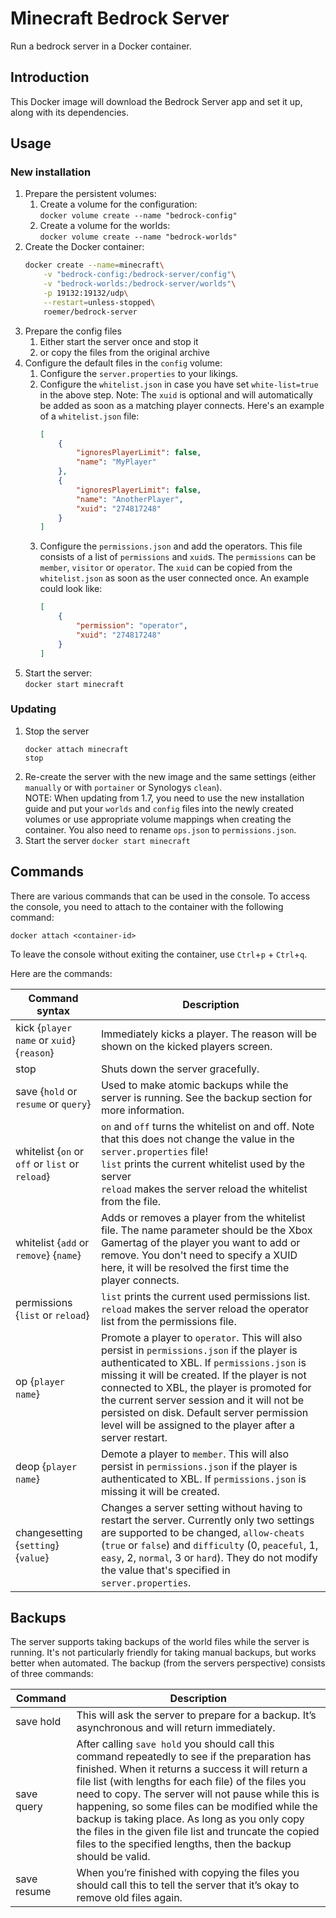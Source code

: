 # Minecraft Bedrock Server
Run a bedrock server in a Docker container.

## Introduction
This Docker image will download the Bedrock Server app and set it up, along with its dependencies.

## Usage
### New installation
1. Prepare the persistent volumes:
    1. Create a volume for the configuration:<br/>
        `docker volume create --name "bedrock-config"`
    2. Create a volume for the worlds:<br/>
        `docker volume create --name "bedrock-worlds"`
2. Create the Docker container:
    ```bash
    docker create --name=minecraft\
        -v "bedrock-config:/bedrock-server/config"\
        -v "bedrock-worlds:/bedrock-server/worlds"\
        -p 19132:19132/udp\
        --restart=unless-stopped\
        roemer/bedrock-server
    ```
3. Prepare the config files
    1. Either start the server once and stop it
    2. or copy the files from the original archive
3. Configure the default files in the `config` volume:
    1. Configure the `server.properties` to your likings.
    2. Configure the `whitelist.json` in case you have set `white-list=true` in the above step. Note: The `xuid` is optional and will automatically be added as soon as a matching player connects. Here's an example of a `whitelist.json` file:
        ```json
        [
            {
                "ignoresPlayerLimit": false,
                "name": "MyPlayer"
            },
            {
                "ignoresPlayerLimit": false,
                "name": "AnotherPlayer",
                "xuid": "274817248"
            }
        ]
        ```
    3. Configure the `permissions.json` and add the operators. This file consists of a list of `permissions` and `xuid`s. The `permissions` can be `member`, `visitor` or `operator`. The `xuid` can be copied from the `whitelist.json` as soon as the user connected once. An example could look like:
        ```json
        [
            {
                "permission": "operator",
                "xuid": "274817248"
            }
        ]
        ```
4. Start the server:<br/>
    `docker start minecraft`

### Updating
1. Stop the server<br/>
    ```
    docker attach minecraft
    stop
    ```
2. Re-create the server with the new image and the same settings (either `manually` or with `portainer` or Synologys `clean`).<br/>
    NOTE: When updating from 1.7, you need to use the new installation guide and put your `worlds` and `config` files into the newly created volumes or use appropriate volume mappings when creating the container. You also need to rename `ops.json` to `permissions.json`.
3. Start the server
    `docker start minecraft`

## Commands
There are various commands that can be used in the console. To access the console, you need to attach to the container with the following command:
```
docker attach <container-id>
```
To leave the console without exiting the container, use `Ctrl`+`p` + `Ctrl`+`q`.

Here are the commands:

| Command syntax | Description |
| -------------- | ----------- |
| kick {`player name` or `xuid`} {`reason`} | Immediately kicks a player. The reason will be shown on the kicked players screen. |
| stop | Shuts down the server gracefully. |
| save {`hold` or `resume` or `query`} | Used to make atomic backups while the server is running. See the backup section for more information. |
| whitelist {`on` or `off` or `list` or `reload`} | `on` and `off` turns the whitelist on and off. Note that this does not change the value in the `server.properties` file!<br />`list` prints the current whitelist used by the server<br />`reload` makes the server reload the whitelist from the file.
| whitelist {`add` or `remove`} {`name`} | Adds or removes a player from the whitelist file. The name parameter should be the Xbox Gamertag of the player you want to add or remove. You don't need to specify a XUID here, it will be resolved the first time the player connects. |
| permissions {`list` or `reload`} | `list` prints the current used permissions list.<br />`reload` makes the server reload the operator list from the permissions file. |
| op {`player name`} | Promote a player to `operator`. This will also persist in `permissions.json` if the player is authenticated to XBL. If `permissions.json` is missing it will be created. If the player is not connected to XBL, the player is promoted for the current server session and it will not be persisted on disk. Default server permission level will be assigned to the player after a server restart. |
| deop {`player name`} | Demote a player to `member`. This will also persist in `permissions.json` if the player is authenticated to XBL. If `permissions.json` is missing it will be created. |
| changesetting {`setting`} {`value`} | Changes a server setting without having to restart the server. Currently only two settings are supported to be changed, `allow-cheats` (`true` or `false`) and `difficulty` (0, `peaceful`, 1, `easy`, 2, `normal`, 3 or `hard`). They do not modify the value that's specified in `server.properties`. |

## Backups
The server supports taking backups of the world files while the server is running. It's not particularly friendly for taking manual backups, but works better when automated. The backup (from the servers perspective) consists of three commands:

| Command | Description |
| ------- | ----------- |
| save hold | This will ask the server to prepare for a backup. It’s asynchronous and will return immediately. |
| save query | After calling `save hold` you should call this command repeatedly to see if the preparation has finished. When it returns a success it will return a file list (with lengths for each file) of the files you need to copy. The server will not pause while this is happening, so some files can be modified while the backup is taking place. As long as you only copy the files in the given file list and truncate the copied files to the specified lengths, then the backup should be valid. |
| save resume | When you’re finished with copying the files you should call this to tell the server that it’s okay to remove old files again. |
